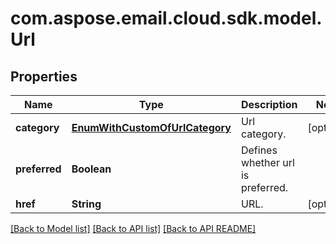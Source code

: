 
# com.aspose.email.cloud.sdk.model.Url
## Properties
Name | Type | Description | Notes
------------ | ------------- | ------------- | -------------
**category** | [**EnumWithCustomOfUrlCategory**](EnumWithCustomOfUrlCategory.md) | Url category.              |  [optional]
**preferred** | **Boolean** | Defines whether url is preferred.              | 
**href** | **String** | URL.              |  [optional]




[[Back to Model list]](README.md#documentation-for-models) [[Back to API list]](README.md#documentation-for-api-endpoints) [[Back to API README]](README.md)

